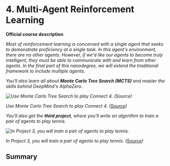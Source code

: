 # 4. Multi-Agent Reinforcement Learning

**Official course description**

*Most of reinforcement learning is concerned with a single agent that  seeks to demonstrate proficiency at a single task.  In this agent's  environment, there are no other agents.  However, if we'd like our  agents to become truly intelligent, they must be able to communicate  with and learn from other agents.  In the final part of this nanodegree, we will extend the traditional framework to include multiple agents.*

*You'll also learn all about **Monte Carlo Tree Search (MCTS)** and master the skills behind DeepMind's AlphaZero.*



*![Use Monte Carlo Tree Search to play Connect 4. ([Source](https://github.com/Alfo5123/Connect4))](https://video.udacity-data.com/topher/2018/May/5afc628c_game-example/game-example.gif)*

*Use Monte Carlo Tree Search to play Connect 4. ([Source](https://github.com/Alfo5123/Connect4))*

*You'll also get the **third project**, where you'll write an algorithm to train a pair of agents to play tennis.*



*![In Project 3, you will train a pair of agents to play tennis.](https://video.udacity-data.com/topher/2018/May/5af5c69e_68747470733a2f2f626c6f67732e756e69747933642e636f6d2f77702d636f6e74656e742f75706c6f6164732f323031372f30392f696d616765322d322e676966/68747470733a2f2f626c6f67732e756e69747933642e636f6d2f77702d636f6e74656e742f75706c6f6164732f323031372f30392f696d616765322d322e676966.gif)*

*In Project 3, you will train a pair of agents to play tennis. ([Source](https://blogs.unity3d.com/2017/09/19/introducing-unity-machine-learning-agents/))*

## Summary